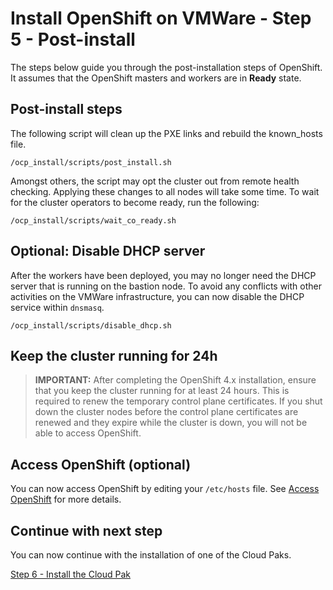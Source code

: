 # Install OpenShift on VMWare - Step 5 - Post-install
The steps below guide you through the post-installation steps of OpenShift. It assumes that the OpenShift masters and workers are in **Ready** state.

## Post-install steps
The following script will clean up the PXE links and rebuild the known_hosts file.
```
/ocp_install/scripts/post_install.sh
```

Amongst others, the script may opt the cluster out from remote health checking. Applying these changes to all nodes will take some time. To wait for the cluster operators to become ready, run the following:
```
/ocp_install/scripts/wait_co_ready.sh
```

## Optional: Disable DHCP server
After the workers have been deployed, you may no longer need the DHCP server that is running on the bastion node. To avoid any conflicts with other activities on the VMWare infrastructure, you can now disable the DHCP service within  `dnsmasq`.
```
/ocp_install/scripts/disable_dhcp.sh
```

## Keep the cluster running for 24h
> **IMPORTANT:** After completing the OpenShift 4.x installation, ensure that you keep the cluster running for at least 24 hours. This is required to renew the temporary control plane certificates. If you shut down the cluster nodes before the control plane certificates are renewed and they expire while the cluster is down, you will not be able to access OpenShift.

## Access OpenShift (optional)
You can now access OpenShift by editing your `/etc/hosts` file. See [Access OpenShift](/doc/access-openshift.md) for more details.

## Continue with next step
You can now continue with the installation of one of the Cloud Paks.

[Step 6 - Install the Cloud Pak](/README.md#step-6---install-the-cloud-pak)
